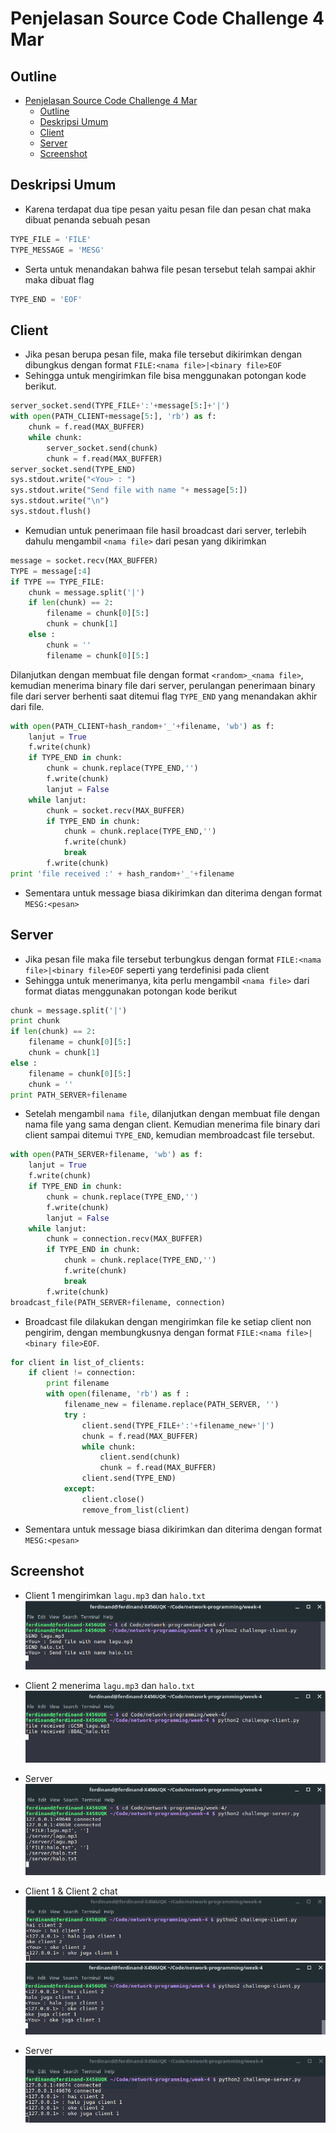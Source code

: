 # Penjelasan Source Code Challenge 4 Mar

## Outline
- [Penjelasan Source Code Challenge 4 Mar](#penjelasan-source-code-challenge-4-mar)
    - [Outline](#outline)
    - [Deskripsi Umum](#deskripsi-umum)
    - [Client](#client)
    - [Server](#server)
    - [Screenshot](#screenshot)



## Deskripsi Umum
- Karena terdapat dua tipe pesan yaitu pesan file dan pesan chat maka dibuat penanda sebuah pesan 
```python
TYPE_FILE = 'FILE'
TYPE_MESSAGE = 'MESG'
```
- Serta untuk menandakan bahwa file pesan tersebut telah sampai akhir maka dibuat flag
```python
TYPE_END = 'EOF'
```

## Client
- Jika pesan berupa pesan file, maka file tersebut dikirimkan dengan dibungkus dengan format `FILE:<nama file>|<binary file>EOF`
- Sehingga untuk mengirimkan file bisa menggunakan potongan kode berikut.
```python
server_socket.send(TYPE_FILE+':'+message[5:]+'|')
with open(PATH_CLIENT+message[5:], 'rb') as f:
    chunk = f.read(MAX_BUFFER)
    while chunk:
        server_socket.send(chunk)
        chunk = f.read(MAX_BUFFER)
server_socket.send(TYPE_END)
sys.stdout.write("<You> : ")
sys.stdout.write("Send file with name "+ message[5:])
sys.stdout.write("\n")
sys.stdout.flush()
```
- Kemudian untuk penerimaan file hasil broadcast dari server, terlebih dahulu mengambil `<nama file>` dari pesan yang dikirimkan
```python
message = socket.recv(MAX_BUFFER)
TYPE = message[:4]
if TYPE == TYPE_FILE:
    chunk = message.split('|')
    if len(chunk) == 2:
        filename = chunk[0][5:]
        chunk = chunk[1]
    else :
        chunk = ''
        filename = chunk[0][5:] 
```
Dilanjutkan dengan membuat file dengan format `<random>_<nama file>`, kemudian menerima binary file dari server, perulangan penerimaan binary file dari server berhenti saat ditemui flag `TYPE_END` yang menandakan akhir dari file.
```python
with open(PATH_CLIENT+hash_random+'_'+filename, 'wb') as f:
    lanjut = True
    f.write(chunk)
    if TYPE_END in chunk:
        chunk = chunk.replace(TYPE_END,'')
        f.write(chunk)
        lanjut = False
    while lanjut:
        chunk = socket.recv(MAX_BUFFER)
        if TYPE_END in chunk:
            chunk = chunk.replace(TYPE_END,'')
            f.write(chunk)
            break
        f.write(chunk)
print 'file received :' + hash_random+'_'+filename
```
- Sementara untuk message biasa dikirimkan dan diterima dengan format `MESG:<pesan>`



## Server
- Jika pesan file maka file tersebut terbungkus dengan format `FILE:<nama file>|<binary file>EOF` seperti yang terdefinisi pada client
- Sehingga untuk menerimanya, kita perlu mengambil `<nama file>` dari format diatas menggunakan potongan kode berikut
```python
chunk = message.split('|')
print chunk
if len(chunk) == 2:
    filename = chunk[0][5:]
    chunk = chunk[1]
else :
    filename = chunk[0][5:] 
    chunk = ''
print PATH_SERVER+filename
```
- Setelah mengambil `nama file`, dilanjutkan dengan membuat file dengan nama file yang sama dengan client.
Kemudian menerima file binary dari client sampai ditemui `TYPE_END`, kemudian membroadcast file tersebut.
```python
with open(PATH_SERVER+filename, 'wb') as f:
    lanjut = True
    f.write(chunk)
    if TYPE_END in chunk:
        chunk = chunk.replace(TYPE_END,'')
        f.write(chunk)
        lanjut = False
    while lanjut:
        chunk = connection.recv(MAX_BUFFER)
        if TYPE_END in chunk:
            chunk = chunk.replace(TYPE_END,'')
            f.write(chunk)
            break
        f.write(chunk)
broadcast_file(PATH_SERVER+filename, connection)
```
- Broadcast file dilakukan dengan mengirimkan file ke setiap client non pengirim, dengan membungkusnya dengan format `FILE:<nama file>|<binary file>EOF`.
```python
for client in list_of_clients:
    if client != connection:
        print filename
        with open(filename, 'rb') as f :
            filename_new = filename.replace(PATH_SERVER, '')
            try :
                client.send(TYPE_FILE+':'+filename_new+'|')
                chunk = f.read(MAX_BUFFER)
                while chunk:
                    client.send(chunk)
                    chunk = f.read(MAX_BUFFER)
                client.send(TYPE_END)
            except:
                client.close()
                remove_from_list(client)
```
- Sementara untuk message biasa dikirimkan dan diterima dengan format `MESG:<pesan>`


## Screenshot
- Client 1 mengirimkan `lagu.mp3` dan `halo.txt`
![client-1](img/client1_file.png)
- Client 2 menerima `lagu.mp3` dan `halo.txt`
![client-2](img/client2_file.png)
- Server 
![server](img/server_file.png)


- Client 1 & Client 2 chat
![client-1c](img/client1_chat.png)
![client-2c](img/client2_chat.png)
- Server 
![serverc](img/server_chat.png)

